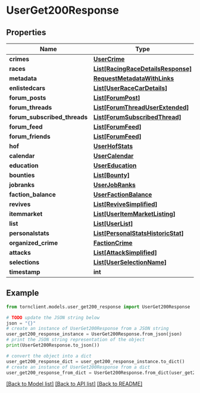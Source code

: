 # UserGet200Response


## Properties

Name | Type | Description | Notes
------------ | ------------- | ------------- | -------------
**crimes** | [**UserCrime**](UserCrime.md) |  | 
**races** | [**List[RacingRaceDetailsResponse]**](RacingRaceDetailsResponse.md) |  | 
**metadata** | [**RequestMetadataWithLinks**](RequestMetadataWithLinks.md) |  | 
**enlistedcars** | [**List[UserRaceCarDetails]**](UserRaceCarDetails.md) |  | 
**forum_posts** | [**List[ForumPost]**](ForumPost.md) |  | 
**forum_threads** | [**List[ForumThreadUserExtended]**](ForumThreadUserExtended.md) |  | 
**forum_subscribed_threads** | [**List[ForumSubscribedThread]**](ForumSubscribedThread.md) |  | [optional] 
**forum_feed** | [**List[ForumFeed]**](ForumFeed.md) |  | 
**forum_friends** | [**List[ForumFeed]**](ForumFeed.md) |  | 
**hof** | [**UserHofStats**](UserHofStats.md) |  | 
**calendar** | [**UserCalendar**](UserCalendar.md) |  | 
**education** | [**UserEducation**](UserEducation.md) |  | 
**bounties** | [**List[Bounty]**](Bounty.md) |  | 
**jobranks** | [**UserJobRanks**](UserJobRanks.md) |  | 
**faction_balance** | [**UserFactionBalance**](UserFactionBalance.md) |  | 
**revives** | [**List[ReviveSimplified]**](ReviveSimplified.md) |  | 
**itemmarket** | [**List[UserItemMarketListing]**](UserItemMarketListing.md) |  | 
**list** | [**List[UserList]**](UserList.md) |  | 
**personalstats** | [**List[PersonalStatsHistoricStat]**](PersonalStatsHistoricStat.md) |  | 
**organized_crime** | [**FactionCrime**](FactionCrime.md) |  | 
**attacks** | [**List[AttackSimplified]**](AttackSimplified.md) |  | 
**selections** | [**List[UserSelectionName]**](UserSelectionName.md) |  | 
**timestamp** | **int** |  | 

## Example

```python
from tornclient.models.user_get200_response import UserGet200Response

# TODO update the JSON string below
json = "{}"
# create an instance of UserGet200Response from a JSON string
user_get200_response_instance = UserGet200Response.from_json(json)
# print the JSON string representation of the object
print(UserGet200Response.to_json())

# convert the object into a dict
user_get200_response_dict = user_get200_response_instance.to_dict()
# create an instance of UserGet200Response from a dict
user_get200_response_from_dict = UserGet200Response.from_dict(user_get200_response_dict)
```
[[Back to Model list]](../README.md#documentation-for-models) [[Back to API list]](../README.md#documentation-for-api-endpoints) [[Back to README]](../README.md)


